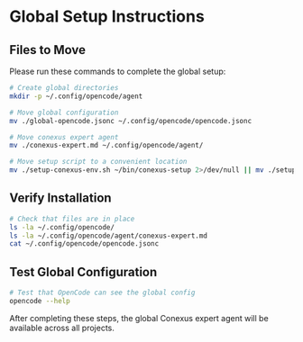 # Global Setup Instructions

## Files to Move

Please run these commands to complete the global setup:

```bash
# Create global directories
mkdir -p ~/.config/opencode/agent

# Move global configuration
mv ./global-opencode.jsonc ~/.config/opencode/opencode.jsonc

# Move conexus expert agent
mv ./conexus-expert.md ~/.config/opencode/agent/

# Move setup script to a convenient location
mv ./setup-conexus-env.sh ~/bin/conexus-setup 2>/dev/null || mv ./setup-conexus-env.sh ~/.local/bin/conexus-setup 2>/dev/null || echo "Keep setup script in project directories"
```

## Verify Installation

```bash
# Check that files are in place
ls -la ~/.config/opencode/
ls -la ~/.config/opencode/agent/conexus-expert.md
cat ~/.config/opencode/opencode.jsonc
```

## Test Global Configuration

```bash
# Test that OpenCode can see the global config
opencode --help
```

After completing these steps, the global Conexus expert agent will be available across all projects.